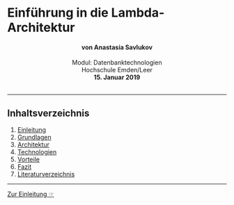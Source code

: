 # Einführung in die Lambda-Architektur
<h4 align="center">von Anastasia Savlukov</h4>
<p align="center">
Modul: Datenbanktechnologien<br>
Hochschule Emden/Leer<br>
<b>15. Januar 2019</b><br><br>
</p>

-------

## Inhaltsverzeichnis

1. [Einleitung](1_Einleitung.md)
2. [Grundlagen](2_Grundlagen.md)
3. [Architektur](3_Architektur.md)
4. [Technologien](4_Technologien.md)
5. [Vorteile](5_Vorteile.md)
6. [Fazit](6_Fazit.md)
7. [Literaturverzeichnis](7_Literaturverzeichnis.md)

--------
[Zur Einleitung ☞](1_Einleitung.md)